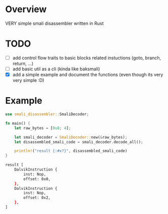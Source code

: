 # Overview

VERY simple smali disassembler written in Rust

# TODO

- [ ] add control flow traits to basic blocks related instuctions (goto, branch, return, ...)
- [ ] add basic util as a cli (kinda like baksmali)
- [x] add a simple example and document the functions (even though its very very simple :D)

# Example
```rust
use smali_disassembler::SmaliDecoder;

fn main() {
    let raw_bytes = [0u8; 4];

    let smali_decoder = SmaliDecoder::new(&raw_bytes);
    let disassembled_smali_code = smali_decoder.decode_all();

    println!("result {:#x?}", disassembled_smali_code)
}
```
```bash
result [
    DalvikInstruction {
        inst: Nop,
        offset: 0x0,
    },
    DalvikInstruction {
        inst: Nop,
        offset: 0x2,
    },
]
```
